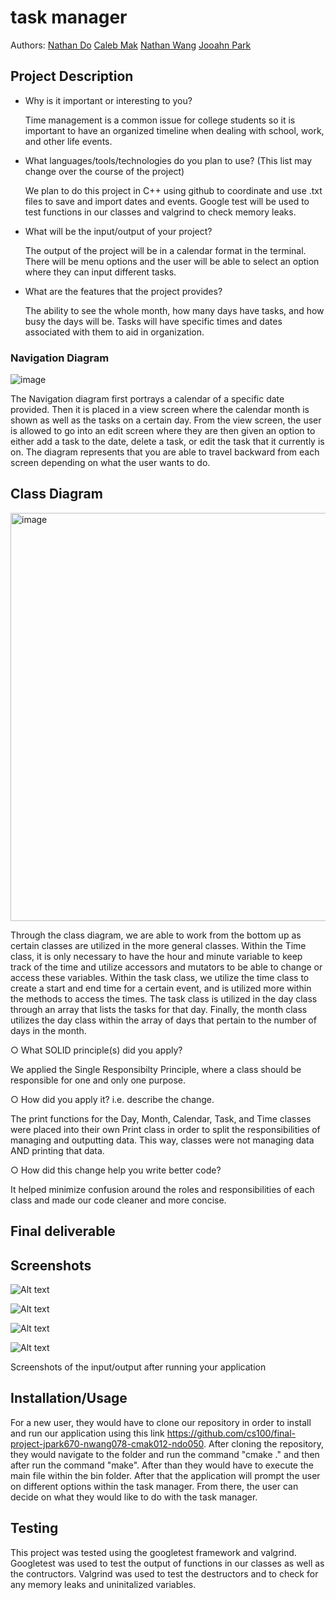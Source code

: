 # task manager
 
 Authors: [Nathan Do](https://github.com/NathanTDO)
            [Caleb Mak](https://github.com/cmakkkk)
            [Nathan Wang](https://github.com/Riceko)
            [Jooahn Park](https://github.com/jp8577)         

## Project Description
* Why is it important or interesting to you?

  Time management is a common issue for college students so it is important to have an organized timeline when dealing with school, work, and other life events.

* What languages/tools/technologies do you plan to use? (This list may change over the course of the project)

  We plan to do this project in C++ using github to coordinate and use .txt files to save and import dates and events. Google test will be used to test functions in our classes and valgrind to check memory leaks. 

* What will be the input/output of your project?

  The output of the project will be in a calendar format in the terminal. There will be menu options and the user will be able to select an option where they can input different tasks.

* What are the features that the project provides?

  The ability to see the whole month, how many days have tasks, and how busy the days will be. Tasks will have specific times and dates associated with them to aid in organization.

### Navigation Diagram

![image](https://github.com/cs100/final-project-jpark670-nwang078-cmak012-ndo050/assets/61930673/37e22573-408a-489f-b095-428a161db5b5)

The Navigation diagram first portrays a calendar of a specific date provided. Then it is placed in a view screen where the calendar month is shown as well as the tasks on a certain day. From the view screen, the user is allowed to go into an edit screen where they are then given an option to either add a task to the date, delete a task, or edit the task that it currently is on. The diagram represents that you are able to travel backward from each screen depending on what the user wants to do.

## Class Diagram
<img width="653" alt="image" src="https://github.com/cs100/final-project-jpark670-nwang078-cmak012-ndo050/assets/146979512/51b51bc0-cb8e-48b9-9911-3c9083ad57ee">

Through the class diagram, we are able to work from the bottom up as certain classes are utilized in the more general classes. Within the Time class, it is only necessary to have the hour and minute variable to keep track of the time and utilize accessors and mutators to be able to change or access these variables. Within the task class, we utilize the time class to create a start and end time for a certain event, and is utilized more within the methods to access the times. The task class is utilized in the day class through an array that lists the tasks for that day. Finally, the month class utilizes the day class within the array of days that pertain to the number of days in the month.

○ What SOLID principle(s) did you apply?

We applied the Single Responsibilty Principle, where a class should be responsible for one and only one purpose. 

○ How did you apply it? i.e. describe the change.

The print functions for the Day, Month, Calendar, Task, and Time classes were placed into their own Print class in order to split the responsibilities of managing and outputting data. This way, classes were not managing data AND printing that data.  

○ How did this change help you write better code?

It helped minimize confusion around the roles and responsibilities of each class and made our code cleaner and more concise.
 
## Final deliverable
 
 ## Screenshots


![Alt text](image-1.png)

![Alt text](image-2.png)

![Alt text](image-3.png)

![Alt text](image-4.png)

Screenshots of the input/output after running your application
 ## Installation/Usage

For a new user, they would have to clone our repository in order to install and run our application using this link https://github.com/cs100/final-project-jpark670-nwang078-cmak012-ndo050. 
After cloning the repository, they would navigate to the folder and run the command "cmake ." and then after run the command "make". After than they would have to execute the main file within the bin folder. After that the application will prompt the user on different options within the task manager. From there, the user can decide on what they would like to do with the task manager.

 ## Testing

This project was tested using the googletest framework and valgrind. Googletest was used to test the output of functions in our classes as well as the contructors. Valgrind was used to test the destructors and to check for any memory leaks and uninitalized variables. 


 
